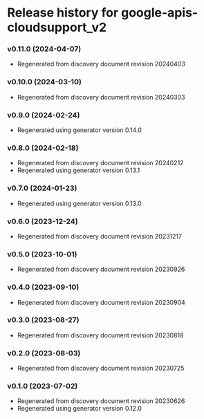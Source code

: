 # Release history for google-apis-cloudsupport_v2

### v0.11.0 (2024-04-07)

* Regenerated from discovery document revision 20240403

### v0.10.0 (2024-03-10)

* Regenerated from discovery document revision 20240303

### v0.9.0 (2024-02-24)

* Regenerated using generator version 0.14.0

### v0.8.0 (2024-02-18)

* Regenerated from discovery document revision 20240212
* Regenerated using generator version 0.13.1

### v0.7.0 (2024-01-23)

* Regenerated using generator version 0.13.0

### v0.6.0 (2023-12-24)

* Regenerated from discovery document revision 20231217

### v0.5.0 (2023-10-01)

* Regenerated from discovery document revision 20230926

### v0.4.0 (2023-09-10)

* Regenerated from discovery document revision 20230904

### v0.3.0 (2023-08-27)

* Regenerated from discovery document revision 20230818

### v0.2.0 (2023-08-03)

* Regenerated from discovery document revision 20230725

### v0.1.0 (2023-07-02)

* Regenerated from discovery document revision 20230626
* Regenerated using generator version 0.12.0


